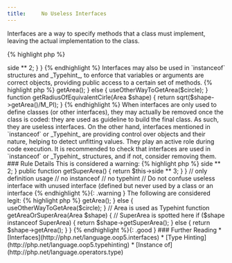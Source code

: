 ```yaml
---
title:     No Useless Interfaces
---
```


Interfaces are a way to specify methods that a class must implement, leaving the actual implementation to the class.

{% highlight php %}
<?php
interface area {
	function getArea();
}

class Square implements Area {
	private $side; 
	
	public function getArea() {
		return $this->side ** 2;
	}
}

{% endhighlight %}


Interfaces may also be used in `instanceof` structures and _Typehint_, to enforce that variables or arguments are correct objects, providing public access to a certain set of methods.

{% highlight php %}
<?php
if ($circle instanceof Area) {
	// area calculation are available from the object
	return $circle->getArea();
} else {
	useOtherWayToGetArea($circle);
}

function getRadiusOfEquivalentCirle(Area $shape) {
	return sqrt($shape->getArea()/M_PI);
}

{% endhighlight %}


When interfaces are only used to define classes (or other interfaces), they may actually be removed once the class is coded: they are used as guideline to build the final class. As such, they are useless interfaces.

On the other hand, interfaces mentioned in `instanceof` or _Typehint_ are providing control over objects and their nature, helping to detect unfitting values. They play an active role during code execution.

It is recommended to check that interfaces are used in `instanceof` or _Typehint_ structures, and if not, consider removing them.


### Rule Details

This is considered a warning: 

{% highlight php %}
<?php
interface Area {
	function getArea();
}

interface SuperArea extends Aread{
	function getSuperArea();
}

class Square implements Area {
	private $side; 
	
	public function getArea() {
		return $this->side ** 2;
	}

	public function getSuperArea() {
		return $this->side ** 3;
	}
}

// only definition usage
// no instanceof 
// no typehint

// Do not confuse useless interface with unused interface (defined but never used by a class or an interface

{% endhighlight %}{: .warning }


The following are considered legit: 

{% highlight php %}
<?php
// based on previous classes and interfaces

if ($circle instanceof Area) {
	// area calculation are available from the object
	return $circle->getArea();
} else {
	useOtherWayToGetArea($circle);
}

// Area is used as Typehint
function getAreaOrSuperArea(Area $shape) {

	// SuperArea is spotted here
	if ($shape instanceof SuperArea) {
		return $shape->getSuperArea();
	} else {
		return $shape->getArea();
	}
}

{% endhighlight %}{: .good }



### Further Reading

* [Interfaces](http://php.net/language.oop5.interfaces)
* [Type Hinting](http://php.net/language.oop5.typehinting)
* [Instance of](http://php.net/language.operators.type)
